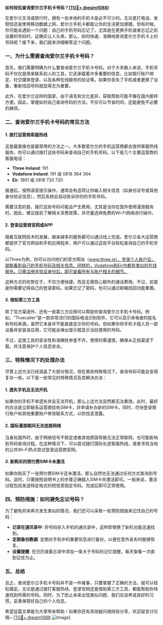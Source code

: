 **如何轻松查询爱尔兰手机卡号码？[[TG💪+ @esim1088](https://t.me/s/esim1088)]**

在爱尔兰生活或旅行时，拥有一张本地的手机卡是必不可少的。无论是打电话、发短信还是使用移动数据上网，爱尔兰手机卡都能让你的生活更加便捷。但有时候，你可能会遇到一个问题：自己的手机号码忘记了。尤其是在更换手机或者忘记之前设置的号码时，这确实让人头疼。那么，如何快速、准确地查询爱尔兰手机卡上的号码呢？接下来，我们就来详细解答这个问题。

### **一、为什么需要查询爱尔兰手机卡号码？**

首先，我们需要明确为什么要查询爱尔兰手机卡号码。对于大多数人来说，手机号码不仅仅是用来联系别人的工具，它还承载着许多重要的信息，比如银行账户绑定、社交媒体登录、以及各种在线服务的验证等。如果你丢失了手机或者更换了设备，重新找回号码就显得尤为重要。

此外，在爱尔兰这样的国家，由于语言和文化差异，获取帮助可能不像在国内那样方便。因此，掌握如何自己查询号码的方法，不仅可以节省时间，还能避免不必要的麻烦。

### **二、查询爱尔兰手机卡号码的常见方法**

#### **1. 拨打运营商客服热线**

这是最直接也是最常用的方法之一。大多数爱尔兰的手机运营商都会提供客服热线服务，你可以通过拨打这些号码来查询自己的手机号码。以下是几个主要运营商的客服电话：

- **Three Ireland**: 191
- **Vodafone Ireland**: 191 或 0818 364 364
- **Eir**: 1901 或 0818 720 720

拨通后，按照语音提示操作，通常会有选项让你输入相关信息（如身份证号或其他身份验证信息），然后系统会自动告诉你你的手机号码。

需要注意的是，拨打这些号码可能会产生费用，尤其是当你在国外使用漫游服务时。因此，建议提前了解相关资费政策，并尽量选择免费的Wi-Fi网络进行操作。

#### **2. 登录运营商官网或APP**

随着互联网技术的发展，越来越多的服务都可以通过线上完成。爱尔兰各大运营商都提供了官方网站和手机应用程序，用户可以通过这些平台轻松查询自己的手机号码。

以Three为例，你可以访问他们的官方网站（www.three.ie），登录个人账户后，就能看到自己的手机号码及相关信息。同样的，Vodafone和Eir也都有类似的在线服务。只需注册并验证身份后，即可查看所有与账户相关的细节。

这种方式的优势在于，不仅方便快捷，而且无需担心额外的通话费用。不过，前提是你需要记得自己的登录密码。如果忘记了密码，也可以通过邮箱找回功能重置。

#### **3. 借助第三方工具**

除了官方渠道外，还有一些第三方应用可以帮助你查询爱尔兰手机卡号码。例如，“Truecaller”是一款非常流行的国际电话识别软件，它可以显示来电者的姓名和号码来源。虽然它本身并不能直接显示你的号码，但如果你将手机卡插入另一部设备并安装该应用，它可能会弹出提示框显示当前使用的号码。

不过，这类工具的安全性和准确性参差不齐，使用时需谨慎，确保从正规渠道下载，并注意保护个人信息安全。

### **三、特殊情况下的处理办法**

尽管上述方法已经涵盖了大部分情况，但在某些特殊情况下，查询号码可能会变得复杂一些。以下是一些常见的特殊情况及其解决办法：

#### **1. 遗失手机且无法开机**

如果你的手机不幸遗失并且无法开机，那么上述方法显然都无法奏效。此时，最好的办法是立即联系运营商挂失SIM卡，并申请补办新的SIM卡。同时，尽快登录银行账户和其他重要账户修改联系方式，以防信息泄露。

#### **2. 国际漫游期间无法连接网络**

当身处国外时，由于网络信号不稳定或者其他原因导致无法正常联网，也可能影响到号码查询过程。在这种情况下，可以尝试拨打国际长途客服热线，或者寻找当地的公共Wi-Fi热点尝试登录运营商官网。

#### **3. 新购买的预付费SIM卡未激活**

如果你刚买了一张预付费SIM卡还未激活，那么自然也无法通过任何方式查询到号码。这时，只需按照说明书上的步骤正确插入SIM卡并激活即可。一般来说，激活过程包括发送特定格式的短信至指定号码，完成后即可正常使用。

### **四、预防措施：如何避免忘记号码？**

为了避免将来再次发生类似的情况，我们还可以采取一些预防措施来记住自己的号码：

- **记录在通讯录中**: 将号码存入手机的通讯录中，这样即使换了新机也能迅速找到。
- **定期备份数据**: 定期对手机中的重要信息进行备份，以便在意外丢失时能够恢复。
- **设置提醒**: 在日历或备忘录中添加一条关于号码的记忆提醒，每天查看一次直到记住为止。

### **五、总结**

总之，查询爱尔兰手机卡号码并不是一件难事，只要掌握了正确的方法，就可以轻松搞定。无论是通过拨打客服热线、登录官网还是借助第三方工具，都能帮助你快速找到所需的号码。同时，为了防止未来出现类似问题，我们应该养成良好的习惯，妥善保管好自己的个人信息。

希望这篇文章能为大家带来帮助！如果你还有其他疑问或经验分享，欢迎留言讨论哦~ [[TG💪+ @esim1088](https://t.me/s/esim1088) ![Image](https://i.postimg.cc/4NQfJmqS/Snipaste-2025-05-13-00-14-12.png)]